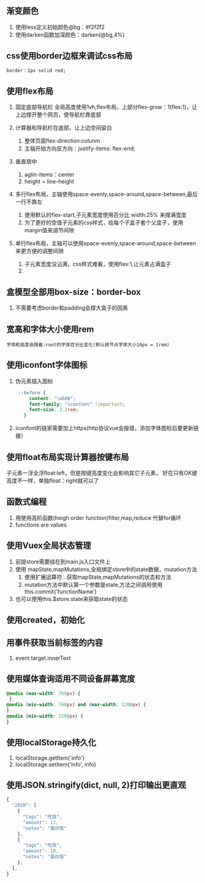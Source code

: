 ## 渐变颜色
1. 使用less定义初始颜色@bg：#f2f2f2
2. 使用darken函数加深颜色：darken(@bg,4%)

## css使用border边框来调试css布局

```css
border：1px solid red;
```

## 使用flex布局
1. 固定底部导航栏
   全局高度使用1vh,flex布局，上部分flex-grow：1(flex:1)，让上边撑开整个网页，使导航栏靠底部

2. 计算器和导航栏在底部，让上边空间留白
   1. 整体页面flex-direction:colunm
   2. 主轴开始方向反方向：justify-items: flex-end;

3. 垂直居中
   1. aglin-items：center
   2. height = line-height
4. 多行flex布局，主轴使用space-evenly,space-around,space-between,最后一行不靠左
   1. 使用默认的flex-start,子元素宽度使用百分比 width:25% 来撑满宽度
   2. 为了更好的空值子元素的css样式，给每个子盒子套个父盒子，使用margin值来调节间隙
5. 单行flex布局，主轴可以使用space-evenly,space-around,space-between来更方便的调整间隙
   1. 子元素宽度没沾满，css样式难看，使用flex:1,让元素占满盒子
   2. 
## 盒模型全部用box-size：border-box
1. 不需要考虑border和padding会撑大盒子的因素


## 宽高和字体大小使用rem
    字体和高度会随着:root的字体百分比变化(默认根节点字体大小16px = 1rem)


## 使用iconfont字体图标
1. 伪元素插入图标
   ```css
    ::before {
        content: "\e608";
        font-family: "iconfont" !important;
        font-size: 2.2rem;
      }
   ```
2. iconfont的链家需要加上https(http协议vue会报错，添加字体图标后要更新链接）



## 使用float布局实现计算器按键布局

子元素一浮全浮float:left，但是按键高度变化会影响其它子元素，
好在只有OK键高度不一样，单独float：right就可以了

## 函数式编程
1. 用使用高阶函数(heigh order function)filter,map,reduce 代替for循环
2. functions are values


## 使用Vuex全局状态管理
1. 前提store需要挂在到main.js入口文件上
2. 使用 mapState,mapMutations,全局绑定store中的state数据，mutation方法 
   1. 使用扩展运算符...获取mapState,mapMutations的状态和方法
   2. mutation方法中默认第一个参数是state,方法之间调用使用this.commit('functionName')
3. 也可以使用this.$store.state来获取state的状态


## 使用created，初始化

## 用事件获取当前标签的内容
1. event.target.innerText

## 使用媒体查询适用不同设备屏幕宽度
```css
@media (max-width: 768px) {
 }
@media (min-width: 768px) and (max-width: 1200px) {
}
@media (min-width: 1200px) {
}
```
## 使用localStorage持久化
1. localStorage.getItem('info')
2. localStorage.setItem('info', info)

## 使用JSON.stringify(dict, null, 2)打印输出更直观
```js
{
  "2020": [
    {
      "tags": "吃饭",
      "amount": 12,
      "notes": "蛋炒饭"
    },
    {
      "tags": "吃饭",
      "amount": 10,
      "notes": "蛋炒饭"
    },
  ],
}
```
